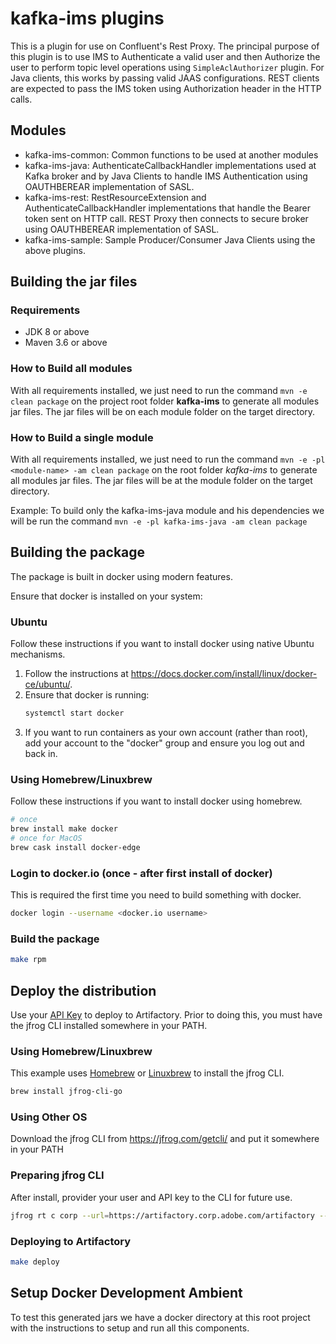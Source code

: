 # kafka-ims plugins

This is a plugin for use on Confluent's Rest Proxy. The principal purpose of this plugin is to use IMS to Authenticate a valid  user and then Authorize the user to perform topic level operations using `SimpleAclAuthorizer` plugin. For Java clients, this works by passing valid JAAS configurations. REST clients are expected to pass the IMS token using Authorization header in the HTTP calls.

## Modules

- kafka-ims-common: Common functions to be used at another modules
- kafka-ims-java: AuthenticateCallbackHandler implementations used at Kafka broker and by Java Clients to handle IMS Authentication using OAUTHBEREAR implementation of SASL.
- kafka-ims-rest: RestResourceExtension and AuthenticateCallbackHandler implementations that handle the Bearer token sent on HTTP call. REST Proxy then connects to secure broker using OAUTHBEREAR implementation of SASL.
- kafka-ims-sample: Sample Producer/Consumer Java Clients using the above plugins.

## Building the jar files

### Requirements

- JDK 8 or above
- Maven 3.6 or above

### How to Build all modules

With all requirements installed, we just need to run the command ```mvn -e clean package``` on the project root folder **kafka-ims** to generate all modules jar files. The jar files will be on each module folder on the target directory.

### How to Build a single module

With all requirements installed, we just need to run the command ```mvn -e -pl <module-name> -am clean package``` on the root folder *kafka-ims* to generate all modules jar files. The jar files will be at the module folder on the target directory.

Example: To build only the kafka-ims-java module and his dependencies we will be run the command ```mvn -e -pl kafka-ims-java -am clean package```

## Building the package
The package is built in docker using modern features.  

Ensure that docker is installed on your system:

### Ubuntu
Follow these instructions if you want to install docker using native Ubuntu mechanisms.

1. Follow the instructions at https://docs.docker.com/install/linux/docker-ce/ubuntu/.
2. Ensure that docker is running:
   ```bash
   systemctl start docker
   ```
3. If you want to run containers as your own account (rather than root), add your account to the "docker" group
and ensure you log out and back in.

### Using Homebrew/Linuxbrew
Follow these instructions if you want to install docker using homebrew.

```bash
# once
brew install make docker
# once for MacOS
brew cask install docker-edge
```

### Login to docker.io (once - after first install of docker)
This is required the first time you need to build something with docker.
```bash
docker login --username <docker.io username>
```

### Build the package
```bash
make rpm
```

## Deploy the distribution
Use your [API Key](https://wiki.corp.adobe.com/display/Artifactory/API+Keys) to deploy to Artifactory.  Prior
to doing this, you must have the jfrog CLI installed somewhere in your PATH.

### Using Homebrew/Linuxbrew
This example uses [Homebrew](https://brew.sh) or [Linuxbrew](https://linuxbrew.sh) to install the jfrog CLI.

```bash
brew install jfrog-cli-go
```

### Using Other OS
Download the jfrog CLI from https://jfrog.com/getcli/ and put it somewhere in your PATH

### Preparing jfrog CLI
After install, provider your user and API key to the CLI for future use.

```bash
jfrog rt c corp --url=https://artifactory.corp.adobe.com/artifactory --user=$USER --access-token=$API_KEY
```

### Deploying to Artifactory
```bash
make deploy
```

## Setup Docker Development Ambient

To test this generated jars we have a docker directory at this root project with the instructions to setup
and run all this components.
